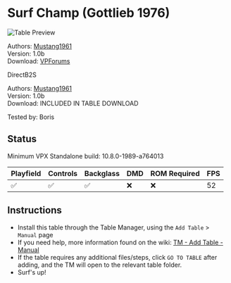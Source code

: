 ﻿# Surf Champ (Gottlieb 1976)

![Table Preview](../../images/vpx-surfchamp.png)

Authors: [Mustang1961](https://www.vpforums.org/index.php?showuser=101607/)  
Version: 1.0b  
Download: [VPForums](https://www.vpforums.org/index.php?app=downloads&showfile=18409)  

DirectB2S

Authors: [Mustang1961](https://www.vpforums.org/index.php?showuser=101607/)  
Version: 1.0b  
Download: INCLUDED IN TABLE DOWNLOAD

Tested by: Boris

## Status 

Minimum VPX Standalone build: 10.8.0-1989-a764013

| Playfield | Controls | Backglass | DMD | ROM Required | FPS | 
|-----------|----------|-----------|-----|--------------|-----|
| :white_check_mark: | :white_check_mark: | :white_check_mark: | :x: | :x: | 52 |

## Instructions

- Install this table through the Table Manager, using the `Add Table` > `Manual` page
- If you need help, more information found on the wiki: [TM - Add Table - Manual](https://github.com/LegendsUnchained/vpx-standalone-alp4k/wiki/%5B04%5D-%F0%9F%A7%A1-TM-%E2%80%90-Other-Features#add-table---manual)
- If the table requires any additional files/steps, click `GO TO TABLE` after adding, and the TM will open to the relevant table folder.
- Surf's up!

